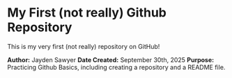 # My First (not really) Github Repository

This is my very first (not really) repository on GitHub!

**Author:** Jayden Sawyer
**Date Created:** September 30th, 2025
**Purpose:** Practicing Github Basics, including creating a repository and a README file.
